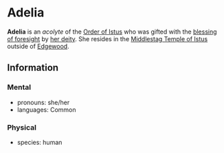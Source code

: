 # Adelia

**Adelia** is an _acolyte_ of the [Order of Istus](../order-of-istus.md) who was gifted with the [blessing of foresight](../../../ch-4-character-options/supernatural-gifts/blessing-of-foresight.md) by [her deity](../../../ch-3-stories-of-mote/pantheons/multiverse-deities/istus.md). She resides in the [Middlestag Temple of Istus](../../../societies/esterfell-accord/edgewood/middlestag-temple-of-istus.md) outside of [Edgewood](../../../societies/esterfell-accord/edgewood/edgewood.md).

## Information

### Mental

- pronouns: she/her
- languages: Common

### Physical

- species: human

